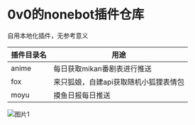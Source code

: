# 0v0的nonebot插件仓库
自用本地化插件，无参考意义

| 插件目录名 |用途  |
| --- | --- |
|anime  |每日获取mikan番剧表进行推送  |
|fox  |来只狐娘，自建api获取随机小狐狸表情包  |
|moyu  |摸鱼日报每日推送  |
![图片1](http://www.adorable0v0.top/kdl.jpg)

